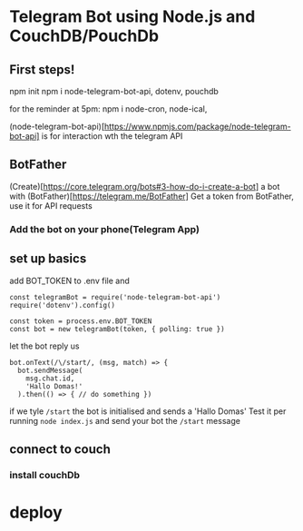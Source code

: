 # Telegram Bot using Node.js and CouchDB/PouchDb

## First steps!
npm init
npm i node-telegram-bot-api, dotenv, pouchdb

for the reminder at 5pm: npm i node-cron, node-ical, 

(node-telegram-bot-api)[https://www.npmjs.com/package/node-telegram-bot-api] is for interaction wth the telegram API

## BotFather
(Create)[https://core.telegram.org/bots#3-how-do-i-create-a-bot] a bot with (BotFather)[https://telegram.me/BotFather]
Get a token from BotFather, use it for API requests

### Add the bot on your phone(Telegram App)

## set up basics
add BOT_TOKEN to .env file and
```
const telegramBot = require('node-telegram-bot-api')
require('dotenv').config()

const token = process.env.BOT_TOKEN
const bot = new telegramBot(token, { polling: true })
```

let the bot reply us
```
bot.onText(/\/start/, (msg, match) => {
  bot.sendMessage(
    msg.chat.id,
    'Hallo Domas!'
  ).then(() => { // do something })
```
if we tyle `/start` the bot is initialised and sends a 'Hallo Domas' 
Test it per running `node index.js` and send your bot the `/start` message

## connect to couch
### install couchDb



# deploy
